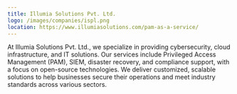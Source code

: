 ```yaml
---
title: Illumia Solutions Pvt. Ltd.
logo: /images/companies/ispl.png
location: https://www.illumiasolutions.com/pam-as-a-service/
---
```


At Illumia Solutions Pvt. Ltd., we specialize in providing cybersecurity, cloud
infrastructure, and IT solutions. Our services include Privileged Access
Management (PAM), SIEM, disaster recovery, and compliance support, with a focus
on open-source technologies. We deliver customized, scalable solutions to help
businesses secure their operations and meet industry standards across various
sectors.
